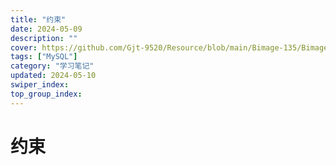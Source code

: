 ```yaml
---
title: "约束"
date: 2024-05-09
description: ""
cover: https://github.com/Gjt-9520/Resource/blob/main/Bimage-135/Bimage11.png?raw=true
tags: ["MySQL"]
category: "学习笔记"
updated: 2024-05-10
swiper_index: 
top_group_index: 
---
```


# 约束
